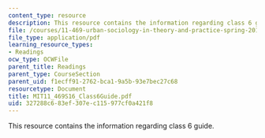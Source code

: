 ```yaml
---
content_type: resource
description: This resource contains the information regarding class 6 guide.
file: /courses/11-469-urban-sociology-in-theory-and-practice-spring-2016/327288c683ef307ec115977cf0a421f8_MIT11_469S16_Class6Guide.pdf
file_type: application/pdf
learning_resource_types:
- Readings
ocw_type: OCWFile
parent_title: Readings
parent_type: CourseSection
parent_uid: f1ecff91-2762-bca1-9a5b-93e7bec27c68
resourcetype: Document
title: MIT11_469S16_Class6Guide.pdf
uid: 327288c6-83ef-307e-c115-977cf0a421f8
---
```

This resource contains the information regarding class 6 guide.

